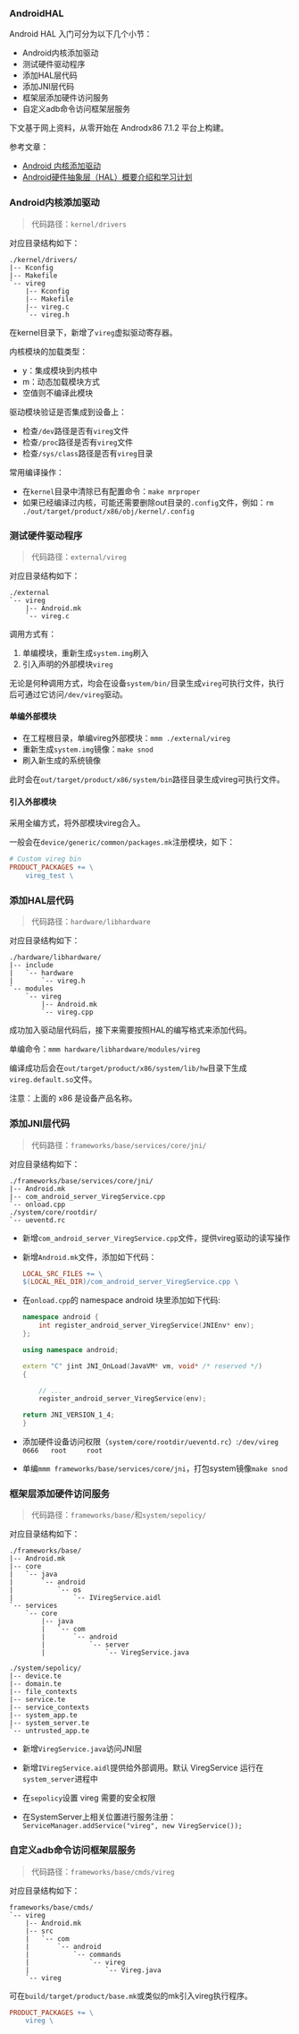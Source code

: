 ### AndroidHAL

Android HAL 入门可分为以下几个小节：
- Android内核添加驱动
- 测试硬件驱动程序
- 添加HAL层代码
- 添加JNI层代码
- 框架层添加硬件访问服务
- 自定义adb命令访问框架层服务


下文基于网上资料，从零开始在 Androdx86 7.1.2 平台上构建。


参考文章：
- [Android 内核添加驱动](https://www.jianshu.com/p/4ea84d1ce4e5)
- [Android硬件抽象层（HAL）概要介绍和学习计划](https://blog.csdn.net/Luoshengyang/article/details/6567257)


### Android内核添加驱动

> 代码路径：`kernel/drivers`

对应目录结构如下：
```
./kernel/drivers/
|-- Kconfig
|-- Makefile
`-- vireg
    |-- Kconfig
    |-- Makefile
    |-- vireg.c
    `-- vireg.h

```

在kernel目录下，新增了`vireg`虚拟驱动寄存器。

内核模块的加载类型：
- y：集成模块到内核中
- m：动态加载模块方式
- 空值则不编译此模块

驱动模块验证是否集成到设备上：
- 检查`/dev`路径是否有`vireg`文件
- 检查`/proc`路径是否有`vireg`文件
- 检查`/sys/class`路径是否有`vireg`目录


常用编译操作：
- 在`kernel`目录中清除已有配置命令：`make mrproper`
- 如果已经编译过内核，可能还需要删除out目录的`.config`文件，例如：`rm ./out/target/product/x86/obj/kernel/.config`


### 测试硬件驱动程序

> 代码路径：`external/vireg`

对应目录结构如下：
```
./external
`-- vireg
    |-- Android.mk
    `-- vireg.c
```

调用方式有：
1. 单编模块，重新生成`system.img`刷入
2. 引入声明的外部模块`vireg`

无论是何种调用方式，均会在设备`system/bin/`目录生成`vireg`可执行文件，执行后可通过它访问`/dev/vireg`驱动。

#### 单编外部模块

- 在工程根目录，单编vireg外部模块：`mmm ./external/vireg`
- 重新生成`system.img`镜像：`make snod`
- 刷入新生成的系统镜像

此时会在`out/target/product/x86/system/bin`路径目录生成vireg可执行文件。



#### 引入外部模块

采用全编方式，将外部模块vireg合入。

一般会在`device/generic/common/packages.mk`注册模块，如下：
```makefile
# Custom vireg bin
PRODUCT_PACKAGES += \
    vireg_test \
```


### 添加HAL层代码

> 代码路径：`hardware/libhardware`

对应目录结构如下：
```
./hardware/libhardware/
|-- include
|   `-- hardware
|       `-- vireg.h
`-- modules
    `-- vireg
        |-- Android.mk
        `-- vireg.cpp
```

成功加入驱动层代码后，接下来需要按照HAL的编写格式来添加代码。

单编命令：`mmm hardware/libhardware/modules/vireg`

编译成功后会在`out/target/product/x86/system/lib/hw`目录下生成`vireg.default.so`文件。

注意：上面的 x86 是设备产品名称。


### 添加JNI层代码

> 代码路径：`frameworks/base/services/core/jni/`

对应目录结构如下：
```
./frameworks/base/services/core/jni/
|-- Android.mk
|-- com_android_server_ViregService.cpp
`-- onload.cpp
./system/core/rootdir/
`-- ueventd.rc
```

- 新增`com_android_server_ViregService.cpp`文件，提供vireg驱动的读写操作

- 新增`Android.mk`文件，添加如下代码：
    ```makefile
    LOCAL_SRC_FILES += \
    $(LOCAL_REL_DIR)/com_android_server_ViregService.cpp \
    ```

- 在`onload.cpp`的 namespace android 块里添加如下代码: 
    ```cpp
    namespace android {
        int register_android_server_ViregService(JNIEnv* env);
    };

    using namespace android;

    extern "C" jint JNI_OnLoad(JavaVM* vm, void* /* reserved */)
    {

        // ...
        register_android_server_ViregService(env);

    return JNI_VERSION_1_4;
    }
    ```

- 添加硬件设备访问权限（`system/core/rootdir/ueventd.rc`）:`/dev/vireg      0666   root     root`

- 单编`mmm frameworks/base/services/core/jni`，打包system镜像`make snod`


### 框架层添加硬件访问服务


> 代码路径：`frameworks/base/`和`system/sepolicy/`

对应目录结构如下：
```
./frameworks/base/
|-- Android.mk
|-- core
|   `-- java
|       `-- android
|           `-- os
|               `-- IViregService.aidl
`-- services
    `-- core
        |-- java
        |   `-- com
        |       `-- android
        |           `-- server
        |               `-- ViregService.java

./system/sepolicy/
|-- device.te
|-- domain.te
|-- file_contexts
|-- service.te
|-- service_contexts
|-- system_app.te
|-- system_server.te
`-- untrusted_app.te
```

- 新增`ViregService.java`访问JNI层

- 新增`IViregService.aidl`提供给外部调用。默认 ViregService 运行在`system_server`进程中

- 在`sepolicy`设置 vireg 需要的安全权限

- 在SystemServer上相关位置进行服务注册：`ServiceManager.addService("vireg", new ViregService());`


### 自定义adb命令访问框架层服务


> 代码路径：`frameworks/base/cmds/vireg`

对应目录结构如下：
```
frameworks/base/cmds/
`-- vireg
    |-- Android.mk
    |-- src
    |   `-- com
    |       `-- android
    |           `-- commands
    |               `-- vireg
    |                   `-- Vireg.java
    `-- vireg
```

可在`build/target/product/base.mk`或类似的mk引入vireg执行程序。
```makefile
PRODUCT_PACKAGES += \
    vireg \
```